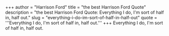 +++
author = "Harrison Ford"
title = "the best Harrison Ford Quote"
description = "the best Harrison Ford Quote: Everything I do, I'm sort of half in, half out."
slug = "everything-i-do-im-sort-of-half-in-half-out"
quote = '''Everything I do, I'm sort of half in, half out.'''
+++
Everything I do, I'm sort of half in, half out.
